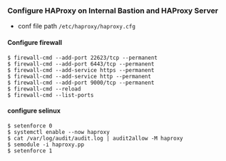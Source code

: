 ### Configure HAProxy on Internal Bastion and HAProxy Server
- conf file path  `/etc/haproxy/haproxy.cfg`

#### Configure firewall
```
$ firewall-cmd --add-port 22623/tcp --permanent 
$ firewall-cmd --add-port 6443/tcp --permanent 
$ firewall-cmd --add-service https --permanent 
$ firewall-cmd --add-service http --permanent 
$ firewall-cmd --add-port 9000/tcp --permanent 
$ firewall-cmd --reload
$ firewall-cmd --list-ports
```
#### configure selinux
```
$ setenforce 0
$ systemctl enable --now haproxy
$ cat /var/log/audit/audit.log | audit2allow -M haproxy
$ semodule -i haproxy.pp
$ setenforce 1
```